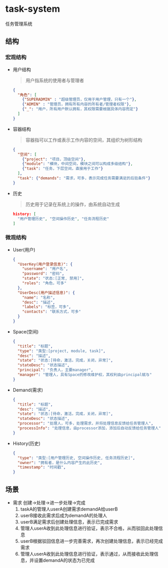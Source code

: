 # task-system

任务管理系统

## 结构

### 宏观结构

* 用户结构

  > 用户指系统的使用者与管理者

  ``` json
  {
    "角色": [
      {"SUPERADMIN" : "超级管理员，仅用于用户管理，只有一个"},
      {"ADMIN" : "管理员，拥有所有内容的所有者/管理者权限"},
      {"_": "用户，所有用户默认拥有，其权限需要根据具体内容而定"}
    ]
  }
  ```

* 容器结构

  > 容器指可以工作或表示工作内容的空间，其组织为树形结构

  ``` json
  {
    "空间": [
      {"project": "项目，顶级空间"},
      {"module": "模块，中间空间，模块之间可以构成多级结构"},
      {"task": "任务，下层空间，直接用于工作"}
    ],
    "task": {"demands": "需求，可多，表示完成任务需要满足的后验条件"}
  }
  ```

* 历史

  > 历史用于记录在系统上的操作，由系统自动生成

  ``` json
  history: [
    "用户管理历史", "空间操作历史", "任务流程历史"
  ]
  ```

### 微观结构

* User(用户)

  ``` json
  {
    "UserKey(用户登录信息)": {
      "username": "用户名",
      "password": "密码",
      "state": "状态:[正常, 禁用]",
      "roles": "角色，可多"
    },
    "UserDesc(用户描述信息)": {
      "name": "名称",
      "desc": "描述",
      "labels": "标签，可多",
      "contacts": "联系方式，可多"
    }
  }
  ```

* Space(空间)

  ``` json
  {
    "title": "标题",
    "type": "类型:[project, module, task]",
    "desc": "描述",
    "state": "状态:[待命，激活，完成，关闭，异常]",
    "stateDesc": "状态描述",
    "principal": "负责人，主要manager",
    "manager": "管理人，具有Space的修改维护权，其权利由principal赋与"
  }
  ```

* Demand(需求)

  ``` json
  {
    "title": "标题",
    "desc": "描述",
    "state": "状态:[待命，激活，完成，关闭，异常]",
    "stateDesc": "状态描述",
    "processor": "处理人，可多，处理需求，并将处理信息反馈给任务管理人",
    "processInfo": "处理信息，由processor添加，添加后自动反馈给任务管理人"
  }
  ```

* History(历史)

  ``` json
  {
    "type": "类型:[用户管理历史, 空间操作历史, 任务流程历史]",
    "owner": "拥有者，是什么内容产生的此历史",
    "timestamp": "时间戳",
  }
  ```

## 场景

* 需求 创建->处理->进一步处理->完成
  1. taskA的管理人userA创建需求demandA给userB
  2. userB接收此需求后成为demandA的处理人
  3. userB满足需求后创建处理信息，表示已完成需求
  4. 管理人userA收到此处理信息进行验证，表示不合格，从而驳回此处理信息
  5. userB根据驳回信息进一步完善需求，再次创建处理信息，表示已经完成需求
  6. 管理人userA收到此处理信息进行验证，表示通过，从而接收此处理信息，并设置demandA的状态为已完成
